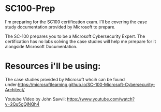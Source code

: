 # SC100-Prep
I'm preparing for the SC100 certification exam. I'll be covering the case study documentation provided by Microsoft to prepare.

The SC-100 prepares you to be a Microsoft Cybersecurity Expert. The certification has no labs solving the case studies will help me prrepare for it alongside Microsoft Documentation.

# Resources i'll be using:
The case studies provided by Microsoft whcih can be found under:https://microsoftlearning.github.io/SC-100-Microsoft-Cybersecurity-Architect/

Youtube Video by John Savvil: https://www.youtube.com/watch?v=2Qu5gQjNQh4
